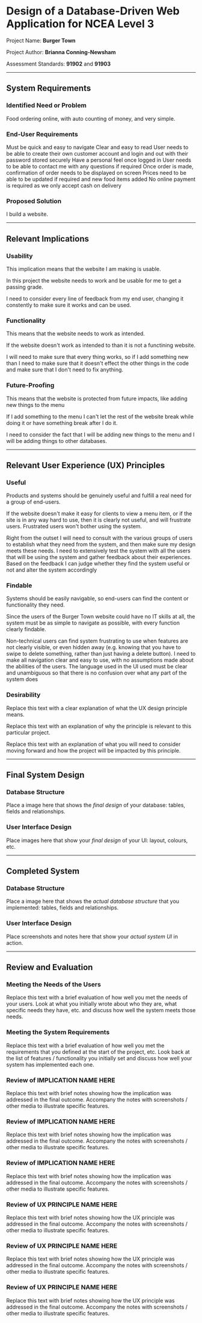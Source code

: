 # Design of a Database-Driven Web Application for NCEA Level 3

Project Name: **Burger Town**

Project Author: **Brianna Conning-Newsham**

Assessment Standards: **91902** and **91903**


-------------------------------------------------

## System Requirements 
### Identified Need or Problem

Food ordering online, with auto counting of money, and very simple.

### End-User Requirements

Must be quick and easy to navigate 
Clear and easy to read
User needs to be able to create their own customer account and login and out with their password stored securely
Have a personal feel once logged in
User needs to be able to contact me with any questions if required
Once order is made, confirmation of order needs to be displayed on screen
Prices need to be able to be updated if required and new food items added
No online payment is required as we only accept cash on delivery

### Proposed Solution

I build a website.


-------------------------------------------------

## Relevant Implications

### Usability

This implication means that the website I am making is usable.

In this project the website needs to work and be usable for me to get a passing grade.

I need to consider every line of feedback from my end user, changing it constently to make sure it works and can be used.

### Functionality

This means that the website needs to work as intended.

If the website doesn't work as intended to than it is not a functining website.

I will need to make sure that every thing works, so if I add something new than I need to make sure that it doesn't effect the other things in the code and make sure that I don't need to fix anything.

### Future-Proofing 

This means that the website is protected from future impacts, like adding new things to the menu

If I add something to the menu I can't let the rest of the website break while doing it or have something break after I do it.

I need to consider the fact that I will be adding new things to the menu and I will be adding things to other databases.


-------------------------------------------------

## Relevant User Experience (UX) Principles

### Useful

Products and systems should be genuinely useful and fulfill a real need for a group of end-users.

If the website doesn't make it easy for clients to view a menu item, or if the site is in any way hard to use, then it is clearly not useful, and will frustrate users. Frustrated users won't bother using the system.

Right from the outset I will need to consult with the various groups of users to establish what they need from the system, and then make sure my design meets these needs.
I need to extensively test the system with all the users that will be using the system and gather feedback about their experiences.
Based on the feedback I can judge whether they find the system useful or not and alter the system accordingly

### Findable

Systems should be easily navigable, so end-users can find the content or functionality they need.

Since the users of the Burger Town website could have no IT skills at all, the system must be as simple to navigate as possible, with every function clearly findable. 

Non-technical users can find system frustrating to use when features are not clearly visible, or even hidden away (e.g. knowing that you have to swipe to delete something, rather than just having a delete button).
I need to make all navigation clear and easy to use, with no assumptions made about the abilities of the users.
The language used in the UI used must be clear and unambiguous so that there is no confusion over what any part of the system does

### Desirability

Replace this text with a clear explanation of what the UX design principle means.

Replace this text with an explanation of why the principle is relevant to this particular project.

Replace this text with an explanation of what you will need to consider moving forward and how the project will be impacted by this principle.


-------------------------------------------------

## Final System Design

### Database Structure

Place a image here that shows the *final design* of your database: tables, fields and relationships.

### User Interface Design

Place images here that show your *final design* of your UI: layout, colours, etc.


-------------------------------------------------

## Completed System

### Database Structure

Place a image here that shows the *actual database structure* that you implemented: tables, fields and relationships.

### User Interface Design

Place screenshots and notes here that show your *actual system UI* in action.


-------------------------------------------------

## Review and Evaluation

### Meeting the Needs of the Users

Replace this text with a brief evaluation of how well you met the needs of your users. Look at what you initially wrote about who they are, what specific needs they have, etc. and discuss how well the system meets those needs.

### Meeting the System Requirements

Replace this text with a brief evaluation of how well you met the requirements that you defined at the start of the project, etc. Look back at the list of features / functionality you initially set and discuss how well your system has implemented each one.

### Review of IMPLICATION NAME HERE

Replace this text with brief notes showing how the implication was addressed in the final outcome. Accompany the notes with screenshots / other media to illustrate specific features.

### Review of IMPLICATION NAME HERE

Replace this text with brief notes showing how the implication was addressed in the final outcome. Accompany the notes with screenshots / other media to illustrate specific features.

### Review of IMPLICATION NAME HERE

Replace this text with brief notes showing how the implication was addressed in the final outcome. Accompany the notes with screenshots / other media to illustrate specific features.

### Review of UX PRINCIPLE NAME HERE

Replace this text with brief notes showing how the UX principle was addressed in the final outcome. Accompany the notes with screenshots / other media to illustrate specific features.

### Review of UX PRINCIPLE NAME HERE

Replace this text with brief notes showing how the UX principle was addressed in the final outcome. Accompany the notes with screenshots / other media to illustrate specific features.

### Review of UX PRINCIPLE NAME HERE

Replace this text with brief notes showing how the UX principle was addressed in the final outcome. Accompany the notes with screenshots / other media to illustrate specific features.


